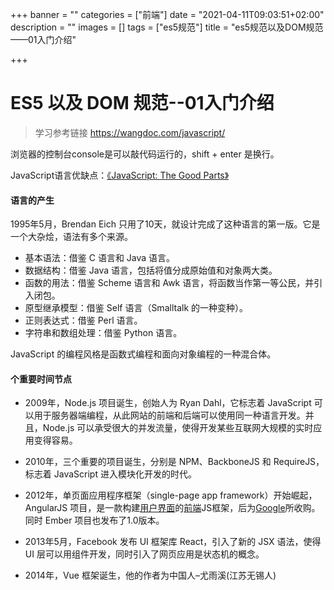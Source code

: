 +++
banner = ""
categories = ["前端"]
date = "2021-04-11T09:03:51+02:00"
description = ""
images = []
tags = ["es5规范"]
title = "es5规范以及DOM规范——01入门介绍"

+++
# ES5 以及 DOM 规范--01入门介绍
> 学习参考链接 https://wangdoc.com/javascript/

浏览器的控制台console是可以敲代码运行的，shift + enter 是换行。

JavaScript语言优缺点：[《JavaScript: The Good Parts》](http://javascript.crockford.com/)

#### 语言的产生

1995年5月，Brendan Eich 只用了10天，就设计完成了这种语言的第一版。它是一个大杂烩，语法有多个来源。

- 基本语法：借鉴 C 语言和 Java 语言。
- 数据结构：借鉴 Java 语言，包括将值分成原始值和对象两大类。
- 函数的用法：借鉴 Scheme 语言和 Awk 语言，将函数当作第一等公民，并引入闭包。
- 原型继承模型：借鉴 Self 语言（Smalltalk 的一种变种）。
- 正则表达式：借鉴 Perl 语言。
- 字符串和数组处理：借鉴 Python 语言。

JavaScript 的编程风格是函数式编程和面向对象编程的一种混合体。

#### 个重要时间节点

* 2009年，Node.js 项目诞生，创始人为 Ryan Dahl，它标志着 JavaScript 可以用于服务器端编程，从此网站的前端和后端可以使用同一种语言开发。并且，Node.js 可以承受很大的并发流量，使得开发某些互联网大规模的实时应用变得容易。

* 2010年，三个重要的项目诞生，分别是 NPM、BackboneJS 和 RequireJS，标志着 JavaScript 进入模块化开发的时代。
* 2012年，单页面应用程序框架（single-page app framework）开始崛起，AngularJS 项目，是一款构建[用户界面](https://baike.baidu.com/item/用户界面/6582461)的[前端](https://baike.baidu.com/item/前端/5956545)JS框架，后为[Google](https://baike.baidu.com/item/Google/86964)所收购。同时 Ember 项目也发布了1.0版本。
* 2013年5月，Facebook 发布 UI 框架库 React，引入了新的 JSX 语法，使得 UI 层可以用组件开发，同时引入了网页应用是状态机的概念。
* 2014年，Vue 框架诞生，他的作者为中国人–尤雨溪(江苏无锡人)
